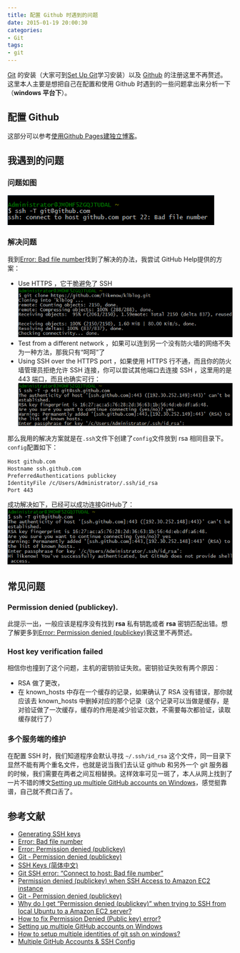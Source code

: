 ```yaml
---
title: 配置 Github 时遇到的问题
date: 2015-01-19 20:00:30
categories:
- Git
tags:
- git
---
```


[Git](http://git-scm.com/) 的安装（大家可到[Set Up Git](https://help.github.com/articles/set-up-git/)学习安装）以及 [Github](https://github.com/) 的注册这里不再赘述。这里本人主要是想把自己在配置和使用 Github 时遇到的一些问题拿出来分析一下（**windows 平台下**）。
<!--more-->
## 配置 Github

这部分可以参考[使用Github Pages建独立博客](http://beiyuu.com/github-pages/)。

## 我遇到的问题

### 问题如图

![](../../assets/bad-file-num.png)

### 解决问题

我到[Error: Bad file number](https://help.github.com/articles/error-bad-file-number/)找到了解决的办法，我尝试 GitHub Help提供的方案：

- Use HTTPS ，它干脆避免了 SSH 
![](../../assets/use-https.png)
- Test from a different network ，如果可以连到另一个没有防火墙的网络不失为一种方法，那我只有“呵呵”了
- Using SSH over the HTTPS port ，如果使用 HTTPS 行不通，而且你的防火墙管理员拒绝允许 SSH 连接，你可以尝试其他端口去连接 SSH ，这里用的是 443 端口，而且也确实可行：
![](../../assets/443port.png)

那么我用的解决方案就是在`.ssh`文件下创建了`config`文件放到 rsa 相同目录下。`config`配置如下：

    Host github.com
    Hostname ssh.github.com
    PreferredAuthentications publickey
    IdentityFile /c/Users/Administrator/.ssh/id_rsa
    Port 443

成功解决如下，已经可以成功连接GitHub了：
![](../../assets/ssh-success.png)

## 常见问题

### Permission denied (publickey).

此提示一出，一般应该是程序没有找到 **rsa** 私有钥匙或者 **rsa** 密钥匹配出错。想了解更多到[Error: Permission denied (publickey)](https://help.github.com/articles/error-permission-denied-publickey/)我这里不再赘述。

### Host key verification failed

相信你也撞到了这个问题，主机的密钥验证失败。密钥验证失败有两个原因：
- RSA 做了更改，
- 在 known_hosts 中存在一个缓存的记录，如果确认了 RSA 没有错误，那你就应该去 known_hosts 中删掉对应的那个记录（这个记录可以当做是缓存，是对验证做了一次缓存，缓存的作用是减少验证次数，不需要每次都验证，读取缓存就行了）

### 多个服务端的维护

在配置 SSH 时，我们知道程序会默认寻找 `~/.ssh/id_rsa` 这个文件，同一目录下显然不能有两个重名文件，也就是说当我们去认证 github 和另外一个 git 服务器的时候，我们需要在两者之间互相替换。这样效率可见一斑了，本人从网上找到了一片不错的博文[Setting up multiple GitHub accounts on Windows](http://kevinpelgrims.com/blog/2012/07/19/setting-up-multiple-github-accounts-on-windows)，感觉挺靠谱，自己就不费口舌了。

## 参考文献

- [Generating SSH keys](https://help.github.com/articles/generating-ssh-keys/)
- [Error: Bad file number](https://help.github.com/articles/error-bad-file-number/)
- [Error: Permission denied (publickey)](https://help.github.com/articles/error-permission-denied-publickey/)
- [Git - Permission denied (publickey)](http://stackoverflow.com/questions/2643502/git-permission-denied-publickey)
- [SSH Keys (简体中文)](https://wiki.archlinux.org/index.php/SSH_Keys_(%E7%AE%80%E4%BD%93%E4%B8%AD%E6%96%87))
- [Git SSH error: “Connect to host: Bad file number”](http://stackoverflow.com/questions/7144811/git-ssh-error-connect-to-host-bad-file-number)
- [Permission denied (publickey) when SSH Access to Amazon EC2 instance](http://stackoverflow.com/questions/18551556/permission-denied-publickey-when-ssh-access-to-amazon-ec2-instance)
- [Git - Permission denied (publickey)](http://stackoverflow.com/questions/2643502/git-permission-denied-publickey)
- [Why do I get “Permission denied (publickey)” when trying to SSH from local Ubuntu to a Amazon EC2 server?](http://serverfault.com/questions/39733/why-do-i-get-permission-denied-publickey-when-trying-to-ssh-from-local-ubunt)
- [How to fix Permission Denied (Public key) error?](http://askubuntu.com/questions/337757/how-to-fix-permission-denied-public-key-error)
- [Setting up multiple GitHub accounts on Windows](http://kevinpelgrims.com/blog/2012/07/19/setting-up-multiple-github-accounts-on-windows)
- [How to setup multiple identities of git ssh on windows?](http://stackoverflow.com/questions/25810942/how-to-setup-multiple-identities-of-git-ssh-on-windows)
- [Multiple GitHub Accounts & SSH Config](http://stackoverflow.com/questions/3225862/multiple-github-accounts-ssh-config)